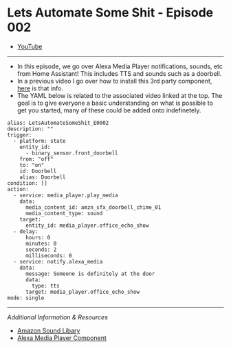# Lets Automate Some Shit - Episode 002
- [YouTube](https://youtu.be/iAMhhPdIRdQ)

___
- In this episode, we go over Alexa Media Player notifications, sounds, etc from Home Assistant! This includes TTS and sounds such as a doorbell.
- In a previous video I go over how to install this 3rd party component, [here](https://github.com/Steven-D-Morgan/Morgans_Modifications/blob/main/Home%20Assistant/CustomComponents_Alexa.md) is that info.
- The YAML below is related to the associated video linked at the top. The goal is to give everyone a basic understanding on what is possible to get you started, many of these could be added onto indefinetely. 
```
alias: LetsAutomateSomeShit_E0002
description: ""
trigger:
  - platform: state
    entity_id:
      - binary_sensor.front_doorbell
    from: "off"
    to: "on"
    id: Doorbell
    alias: Doorbell
condition: []
action:
  - service: media_player.play_media
    data:
      media_content_id: amzn_sfx_doorbell_chime_01
      media_content_type: sound
    target:
      entity_id: media_player.office_echo_show
  - delay:
      hours: 0
      minutes: 0
      seconds: 2
      milliseconds: 0
  - service: notify.alexa_media
    data:
      message: Someone is definitely at the door
      data:
        type: tts
      target: media_player.office_echo_show
mode: single

```

___
*Additional Information & Resources*
- [Amazon Sound Libary](https://developer.amazon.com/en-US/docs/alexa/custom-skills/ask-soundlibrary.html)
- [Alexa Media Player Component](https://github.com/custom-components/alexa_media_player)
